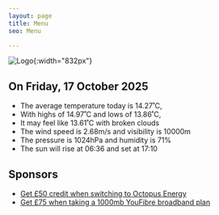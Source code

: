 ```yaml
---
layout: page
title: Menu
seo: Menu

---
```


![Logo](/images/logo.jpg){:width="832px"}

<!-- weather_marker starts -->
## On Friday, 17 October 2025

- The average temperature today is 14.27˚C,
- With highs of 14.97˚C and lows of 13.86˚C,
- It may feel like 13.61˚C with broken clouds
- The wind speed is 2.68m/s and visibility is 10000m
- The pressure is 1024hPa and humidity is 71%
- The sun will rise at 06:36 and set at 17:10

<!-- weather_marker ends -->

## Sponsors

- [Get £50 credit when switching to Octopus Energy](https://bit.ly/3oD1nnS)
- [Get £75 when taking a 1000mb YouFibre broadband plan](https://aklam.io/91zWhU?)
